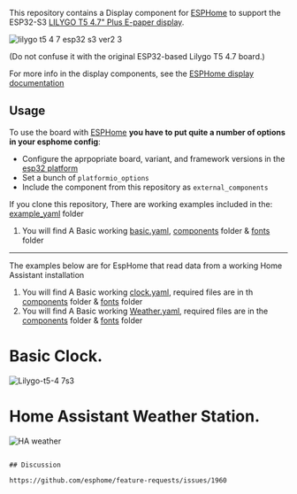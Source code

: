 This repository contains a Display component for [ESPHome](https://esphome.io/)
to support the ESP32-S3 [LILYGO T5 4.7" Plus E-paper display](https://www.lilygo.cc/products/t5-4-7-inch-e-paper-v2-3).

![lilygo t5 4 7 esp32 s3 ver2 3](https://github.com/CBDesignS/esphome-lilygo-t547plus/assets/54717994/234c47d1-d8d6-467a-abab-1def8c596f25)

(Do not confuse it with the original ESP32-based Lilygo T5 4.7 board.)

For more info in the display components, see the [ESPHome display documentation](https://esphome.io/#display-components)

## Usage

To use the board with [ESPHome](https://esphome.io/) **you have to put quite a
number of options in your esphome config**:
* Configure the aprpopriate board, variant, and framework versions in the
[esp32 platform](https://esphome.io/components/esp32.html)
* Set a bunch of `platformio_options`
* Include the component from this repository as `external_components` 

If you clone this repository, There are working examples included in the: [example_yaml](./example_yaml) folder

1. You will find A Basic working [basic.yaml](./example_yaml/basic.yaml), [components](./components) folder & [fonts](./fonts) folder

---

The examples below are for EspHome that read data from a working Home Assistant installation
1. You will find A Basic working [clock.yaml](./example_yaml/clock.yaml), required files are in th [components](./components) folder & [fonts](./fonts) folder
2. You will find A Basic working [Weather.yaml](./example_yaml/Weather.yaml), required files are in the [components](./components) folder & [fonts](./fonts) folder

# Basic Clock. #
![Lilygo-t5-4 7s3](https://github.com/CBDesignS/esphome-lilygo-t547plus/assets/54717994/4ce49df6-4ba3-4dc1-8bbc-84d9ab0e87fe)

# Home Assistant Weather Station. #
![HA weather](https://github.com/CBDesignS/esphome-lilygo-t547plus/assets/54717994/14d6f0e8-eef7-4223-9e06-b071feb0ee01)

```

## Discussion

https://github.com/esphome/feature-requests/issues/1960

